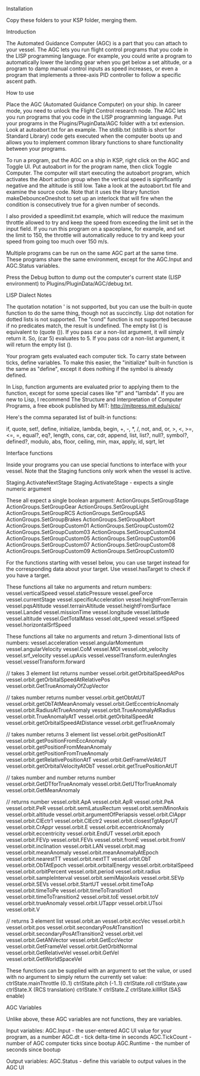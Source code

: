 Installation

Copy these folders to your KSP folder, merging them.

Introduction

The Automated Guidance Computer (AGC) is a part that you can attach to your vessel. The AGC lets you run flight control programs that you code in the LISP programming language. For example, you could write a program to automatically lower the landing gear when you get below a set altitude, or a program to damp manual control inputs as speed increases, or even a program that implements a three-axis PID controller to follow a specific ascent path.

How to use

Place the AGC (Automated Guidance Computer) on your ship. In career mode, you need to unlock the Flight Control research node. The AGC lets you run programs that you code in the LISP programming language. Put your programs in the Plugins/PluginData/AGC folder with a txt extension. Look at autoabort.txt for an example. The stdlib.txt (stdlib is short for Standard Library) code gets executed when the computer boots up and allows you to implement common library functions to share functionality between your programs.

To run a program, put the AGC on a ship in KSP, right click on the AGC and Toggle UI. Put autoabort in for the program name, then click Toggle Computer. The computer will start executing the autoabort program, which activates the Abort action group when the vertical speed is significantly negative and the altitude is still low. Take a look at the autoabort.txt file and examine the source code. Note that it uses the library function makeDebounceOneshot to set up an interlock that will fire when the condition is consecutively true for a given number of seconds.

I also provided a speedlimit.txt example, which will reduce the maximum throttle allowed to try and keep the speed from exceeding the limit set in the input field. If you run this program on a spaceplane, for example, and set the limit to 150, the throttle will automatically reduce to try and keep your speed from going too much over 150 m/s.

Multiple programs can be run on the same AGC part at the same time. These programs share the same environment, except for the AGC.Input and AGC.Status variables.

Press the Debug button to dump out the computer's current state (LISP environment) to Plugins/PluginData/AGC/debug.txt.

LISP Dialect Notes

The quotation notation ' is not supported, but you can use the built-in quote function to do the same thing, though not as succinctly.
Lisp dot notation for dotted lists is not supported.
The "cond" function is not supported because if no predicates match, the result is undefined.
The empty list () is equivalent to (quote ()).
If you pass car a non-list argument, it will simply return it. So, (car 5) evaluates to 5.
If you pass cdr a non-list argument, it will return the empty list ().

Your program gets evaluated each computer tick. To carry state between ticks, define variables. To make this easier, the "initialize" built-in function is the same as "define", except it does nothing if the symbol is already defined.

In Lisp, function arguments are evaluated prior to applying them to the function, except for some special cases like "if" and "lambda". If you are new to Lisp, I recommend The Structure and Interpretation of Computer Programs, a free ebook published by MIT:
http://mitpress.mit.edu/sicp/

Here's the comma separated list of built-in functions:

if, quote, set!, define, initialize, lambda, begin, +, -, *, /, not, and, or, >, <, >=, <=, =, equal?, eq?, length, cons, car, cdr, append, list, list?, null?, symbol?, defined?, modulo, abs, floor, ceiling, min, max, apply, id, sqrt, let

Interface functions

Inside your programs you can use special functions to interface with your vessel. Note that the Staging functions only work when the vessel is active.

Staging.ActivateNextStage
Staging.ActivateStage - expects a single numeric argument

These all expect a single boolean argument:
ActionGroups.SetGroupStage
ActionGroups.SetGroupGear
ActionGroups.SetGroupLight
ActionGroups.SetGroupRCS
ActionGroups.SetGroupSAS
ActionGroups.SetGroupBrakes
ActionGroups.SetGroupAbort
ActionGroups.SetGroupCustom01
ActionGroups.SetGroupCustom02
ActionGroups.SetGroupCustom03
ActionGroups.SetGroupCustom04
ActionGroups.SetGroupCustom05
ActionGroups.SetGroupCustom06
ActionGroups.SetGroupCustom07
ActionGroups.SetGroupCustom08
ActionGroups.SetGroupCustom09
ActionGroups.SetGroupCustom10

For the functions starting with vessel below, you can use target instead for the corresponding data about your target. Use vessel.hasTarget to check if you have a target.

These functions all take no arguments and return numbers:
vessel.verticalSpeed
vessel.staticPressure
vessel.geeForce
vessel.currentStage
vessel.specificAcceleration
vessel.heightFromTerrain
vessel.pqsAltitude
vessel.terrainAltitude
vessel.heightFromSurface
vessel.Landed
vessel.missionTime
vessel.longitude
vessel.latitude
vessel.altitude
vessel.GetTotalMass
vessel.obt_speed
vessel.srfSpeed
vessel.horizontalSrfSpeed

These functions all take no arguments and return 3-dimentional lists of numbers:
vessel.acceleration
vessel.angularMomentum
vessel.angularVelocity
vessel.CoM
vessel.MOI
vessel.obt_velocity
vessel.srf_velocity
vessel.upAxis
vessel.vesselTransform.eulerAngles
vessel.vesselTransform.forward

// takes 3 element list returns number
vessel.orbit.getOrbitalSpeedAtPos
vessel.orbit.getOrbitalSpeedAtRelativePos
vessel.orbit.GetTrueAnomalyOfZupVector

// takes number returns number
vessel.orbit.getObtAtUT
vessel.orbit.getObTAtMeanAnomaly
vessel.orbit.GetEccentricAnomaly
vessel.orbit.RadiusAtTrueAnomaly
vessel.orbit.TrueAnomalyAtRadius
vessel.orbit.TrueAnomalyAtT
vessel.orbit.getOrbitalSpeedAt
vessel.orbit.getOrbitalSpeedAtDistance
vessel.orbit.getTrueAnomaly

// takes number returns 3 element list
vessel.orbit.getPositionAtT
vessel.orbit.getPositionFromEccAnomaly
vessel.orbit.getPositionFromMeanAnomaly
vessel.orbit.getPositionFromTrueAnomaly
vessel.orbit.getRelativePositionAtT
vessel.orbit.GetFrameVelAtUT
vessel.orbit.getOrbitalVelocityAtObT
vessel.orbit.getTruePositionAtUT

// takes number and number returns number
vessel.orbit.GetDTforTrueAnomaly
vessel.orbit.GetUTforTrueAnomaly
vessel.orbit.GetMeanAnomaly

// returns number
vessel.orbit.ApA
vessel.orbit.ApR
vessel.orbit.PeA
vessel.orbit.PeR
vessel.orbit.semiLatusRectum
vessel.orbit.semiMinorAxis
vessel.orbit.altitude
vessel.orbit.argumentOfPeriapsis
vessel.orbit.ClAppr
vessel.orbit.ClEctr1
vessel.orbit.ClEctr2
vessel.orbit.closestTgtApprUT
vessel.orbit.CrAppr
vessel.orbit.E
vessel.orbit.eccentricAnomaly
vessel.orbit.eccentricity
vessel.orbit.EndUT
vessel.orbit.epoch
vessel.orbit.FEVp
vessel.orbit.FEVs
vessel.orbit.fromE
vessel.orbit.fromV
vessel.orbit.inclination
vessel.orbit.LAN
vessel.orbit.mag
vessel.orbit.meanAnomaly
vessel.orbit.meanAnomalyAtEpoch
vessel.orbit.nearestTT
vessel.orbit.nextTT
vessel.orbit.ObT
vessel.orbit.ObTAtEpoch
vessel.orbit.orbitalEnergy
vessel.orbit.orbitalSpeed
vessel.orbit.orbitPercent
vessel.orbit.period
vessel.orbit.radius
vessel.orbit.sampleInterval
vessel.orbit.semiMajorAxis
vessel.orbit.SEVp
vessel.orbit.SEVs
vessel.orbit.StartUT
vessel.orbit.timeToAp
vessel.orbit.timeToPe
vessel.orbit.timeToTransition1
vessel.orbit.timeToTransition2
vessel.orbit.toE
vessel.orbit.toV
vessel.orbit.trueAnomaly
vessel.orbit.UTappr
vessel.orbit.UTsoi
vessel.orbit.V

// returns 3 element list
vessel.orbit.an
vessel.orbit.eccVec
vessel.orbit.h
vessel.orbit.pos
vessel.orbit.secondaryPosAtTransition1
vessel.orbit.secondaryPosAtTransition2
vessel.orbit.vel
vessel.orbit.GetANVector
vessel.orbit.GetEccVector
vessel.orbit.GetFrameVel
vessel.orbit.GetOrbitNormal
vessel.orbit.GetRelativeVel
vessel.orbit.GetVel
vessel.orbit.GetWorldSpaceVel

These functions can be supplied with an argument to set the value, or used with no argument to simply return the currently set value:
ctrlState.mainThrottle (0..1)
ctrlState.pitch (-1..1)
ctrlState.roll
ctrlState.yaw
ctrlState.X (RCS translation)
ctrlState.Y
ctrlState.Z
ctrlState.killRot (SAS enable)

AGC Variables

Unlike above, these AGC variables are not functions, they are variables.

Input variables:
AGC.Input - the user-entered AGC UI value for your program, as a number
AGC.dt - tick delta-time in seconds
AGC.TickCount - number of AGC computer ticks since bootup
AGC.Runtime - the number of seconds since bootup

Output variables:
AGC.Status - define this variable to output values in the AGC UI
